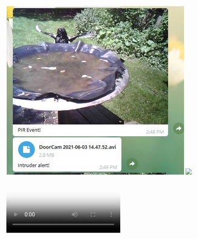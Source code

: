 
<img src="./magpie.jpg">
<img src="./DoorCam 2021-06-03 14.47.52.avi">

  <video controls="true" allowfullscreen="true" poster="./magpie.jpg">
    <source src="./DoorCam 2021-06-03 14.47.52.avi" type="video/avi">
  </video>
